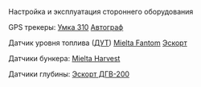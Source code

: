 Настройка и эксплуатация стороннего оборудования

GPS трекеры:
[Умка 310](projects/device/Умка%20310.md)
[Автограф](Автограф)

Датчик уровня топлива ([ДУТ](ДУТ))
[Mielta Fantom](Mielta%20Fantom)
[Эскорт](Эскорт)

Датчики бункера:
[Mielta Harvest](Mielta%20Harvest)

Датчики глубины:
[Эскорт ДГВ-200](Эскорт%20ДГВ-200)

